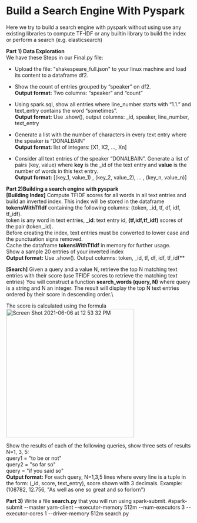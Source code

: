 # Build a Search Engine With Pyspark
Here we try to build a search engine with pyspark without using use any existing libraries to compute TF-IDF or any builtin library to build the index or perform a search (e.g. elasticsearch)

**Part 1) Data Exploration**<br />
We have these Steps in our Final.py file:
- Upload the file: "shakespeare_full.json" to your linux machine and load its content to a dataframe df2.
- Show the count of entries grouped by “speaker” on df2.\
**Output format:** Two columns: “speaker” and “count”

- Using spark.sql, show all entries where line_number starts with “1.1.” and text_entry contains the word “sometimes”.\
**Output format:** Use .show(), output columns: _id, speaker, line_number, text_entry

- Generate a list with the number of characters in every text entry where the speaker is “DONALBAIN”\
**Output format:** list of integers:  [X1, X2, …, Xn]

- Consider all text entries of the speaker “DONALBAIN”. Generate a list of pairs (key, value) where **key** is the _id of the text entry and **value** is the number of words in this text entry.\
**Output format:** [(key_1, value_1) , (key_2, value_2), … , (key_n, value_n)]

**Part 2)Building a search engine with pyspark**<br />
**[Building Index]** Compute TFIDF scores for all words in all text entries and build an inverted index. This index will be stored in the dataframe **tokensWithTfIdf** containing the following columns: (token, _id, tf, df, idf, tf_idf).\
token is any word in text entries, **_id**: text entry id, **(tf,idf,tf_idf)** scores of the pair (token,_id).\
Before creating the index, text entries must be converted to lower case and the punctuation signs removed.\
Cache the dataframe **tokensWithTfIdf** in memory for further usage.\
Show a sample 20 entries of your inverted index \
**Output format:** Use .show(). Output columns: token, _id, tf, df, idf, tf_idf**

**[Search]** Given a query and a value N, retrieve the top N matching text entries with their score (use TFIDF scores to retrieve the matching text entries)
You will construct a function **search_words (query, N)** where query is a string and N an integer. The result will display the top N text entries ordered by their score in descending order.\ 

The score is calculated using the formula <img width="348" alt="Screen Shot 2021-06-06 at 12 53 32 PM" src="https://user-images.githubusercontent.com/81987771/120933027-4e097900-c6c6-11eb-8a1d-796b75bbe246.png">

Show the results of each of the following queries, show three sets of results N=1, 3, 5:\
query1 = "to be or not"\
query2 = "so far so"\
query = "if you said so"\
**Output format:**  For each query, N=1,3,5 lines where every line is a tuple in the form: (_id, score, text_entry), score shown with 3 decimals. Example: (108782, 12.756, "As well as one so great and so forlorn")

**Part 3)** Write a file **search.py** that you will run using spark-submit.
#spark-submit --master yarn-client --executor-memory 512m --num-executors 3 --executor-cores 1 --driver-memory 512m search.py
